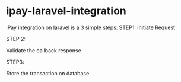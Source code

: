 # ipay-laravel-integration

iPay integration on laravel is a 3 simple steps:
STEP1:
Initiate Request

STEP 2:

Validate the callback response


STEP3:

Store the transaction on database
